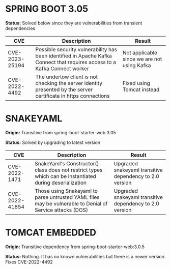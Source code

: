 # SPRING BOOT 3.05
**Status:** Solved below since they are vulnerabilities from transient dependencies

| CVE            | Description                                                                                                                | Result                                      |
|----------------|----------------------------------------------------------------------------------------------------------------------------|---------------------------------------------|
| CVE-2023-25194 | Possible security vulnerability has been identified in Apache Kafka Connect that requires access to a Kafka Connect worker | Not applicable since we are not using Kafka |
| CVE-2022-4492  | The undertow client is not checking the server identity presented by the server certificate in https connections           | Fixed using Tomcat instead                  |

# SNAKEYAML
**Origin:** Transitive from spring-boot-starter-web 3.05

**Status:** Solved by upgrading to latest version

| CVE            | Description                                                                                              | Result                                                  |
|----------------|----------------------------------------------------------------------------------------------------------|---------------------------------------------------------|
| CVE-2022-1471  | SnakeYaml's Constructor() class does not restrict types which can be instantiated during deserialization | Upgraded snakeyaml transitive dependency to 2.0 version |
| CVE-2022-41854 | Those using Snakeyaml to parse untrusted YAML files may be vulnerable to Denial of Service attacks (DOS) | Upgraded snakeyaml transitive dependency to 2.0 version |

# TOMCAT EMBEDDED
**Origin:** Transitive dependency from spring-boot-starter-web:3.0.5

**Status:** Nothing. It has no known vulnerabilities but there is a newer version. Fixes CVE-2022-4492